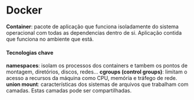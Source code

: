 # Docker
**Container**: pacote de aplicação que funciona isoladamente do sistema operacional com todas as dependencias dentro de si. Aplicação contida que funciona no ambiente que está.

#### Tecnologias chave
**namespaces**: isolam os processos dos containers e tambem os pontos de montagem, diretórios, discos, redes...
**cgroups (control groups)**: limitam o acesso a recursos da máquina como CPU, memória e tráfego de rede.
**union mount**: características dos sistemas de arquivos que trabalham com camadas. Estas camadas pode ser compartilhadas.



